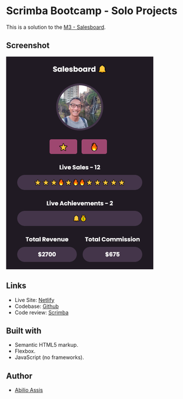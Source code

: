 # Scrimba Bootcamp - Solo Projects

This is a solution to the [M3 - Salesboard](https://scrimba.com/scrim/co7fe43cfb10cd6f888c51d06).

## Screenshot

![](img/screenshot.png)

## Links

- Live Site: [Netlify]()
- Codebase: [Github](https://github.com/abilioassis/salesboard)
- Code review: [Scrimba]()

## Built with

- Semantic HTML5 markup.
- Flexbox.
- JavaScript (no frameworks).

## Author

- [Abilio Assis](https://www.linkedin.com/in/abilio-assis/)
